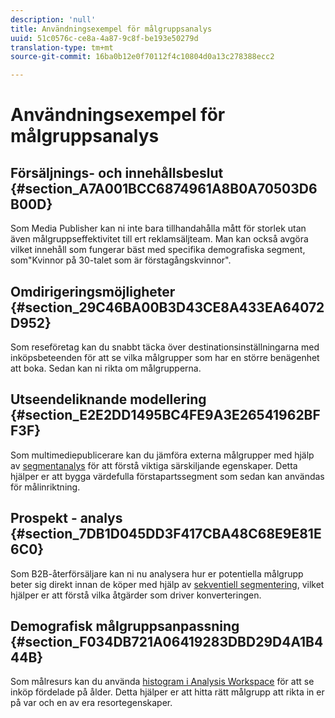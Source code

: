 ```yaml
---
description: 'null'
title: Användningsexempel för målgruppsanalys
uuid: 51c0576c-ce8a-4a87-9c8f-be193e50279d
translation-type: tm+mt
source-git-commit: 16ba0b12e0f70112f4c10804d0a13c278388ecc2

---
```



# Användningsexempel för målgruppsanalys

## Försäljnings- och innehållsbeslut {#section_A7A001BCC6874961A8B0A70503D6B00D}

Som Media Publisher kan ni inte bara tillhandahålla mått för storlek utan även målgruppseffektivitet till ert reklamsäljteam. Man kan också avgöra vilket innehåll som fungerar bäst med specifika demografiska segment, som&quot;Kvinnor på 30-talet som är förstagångskvinnor&quot;.

## Omdirigeringsmöjligheter {#section_29C46BA00B3D43CE8A433EA64072D952}

Som reseföretag kan du snabbt täcka över destinationsinställningarna med inköpsbeteenden för att se vilka målgrupper som har en större benägenhet att boka. Sedan kan ni rikta om målgrupperna.

## Utseendeliknande modellering {#section_E2E2DD1495BC4FE9A3E26541962BFF3F}

Som multimediepublicerare kan du jämföra externa målgrupper med hjälp av [segmentanalys](https://marketing.adobe.com/resources/help/en_US/analytics/analysis-workspace/segment-comparison.html) för att förstå viktiga särskiljande egenskaper. Detta hjälper er att bygga värdefulla förstapartssegment som sedan kan användas för målinriktning.

## Prospekt - analys {#section_7DB1D045DD3F417CBA48C68E9E81E6C0}

Som B2B-återförsäljare kan ni nu analysera hur er potentiella målgrupp beter sig direkt innan de köper med hjälp av [sekventiell segmentering](https://marketing.adobe.com/resources/help/en_US/analytics/segment/sequence-filters.html), vilket hjälper er att förstå vilka åtgärder som driver konverteringen.

## Demografisk målgruppsanpassning {#section_F034DB721A06419283DBD29D4A1B444B}

Som målresurs kan du använda [histogram i Analysis Workspace](https://marketing.adobe.com/resources/help/en_US/analytics/analysis-workspace/histogram.html) för att se inköp fördelade på ålder. Detta hjälper er att hitta rätt målgrupp att rikta in er på var och en av era resortegenskaper.

